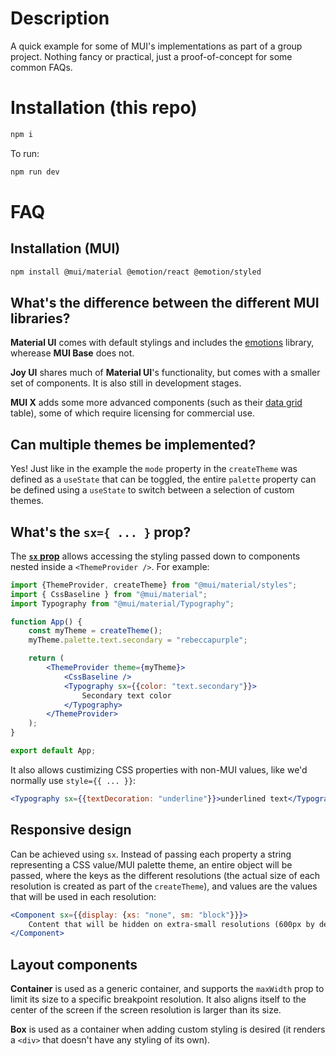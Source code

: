# Description

A quick example for some of MUI's implementations as part of a group project. Nothing fancy or practical, just a proof-of-concept for some common FAQs.

# Installation (this repo)

```bash
npm i
```

To run:

```bash
npm run dev
```

# FAQ

## Installation (MUI)
```bash
npm install @mui/material @emotion/react @emotion/styled
```

## What's the difference between the different MUI libraries?

**Material UI** comes with default stylings and includes the [emotions](https://emotion.sh/docs/introduction) library, wherease **MUI Base** does not.

**Joy UI** shares much of **Material UI**'s functionality, but comes with a smaller set of components. It is also still in development stages.

**MUI X** adds some more advanced components (such as their [data grid](https://mui.com/x/react-data-grid/) table), some of which require licensing for commercial use.

## Can multiple themes be implemented?

Yes! Just like in the example the `mode` property in the `createTheme` was defined as a `useState` that can be toggled, the entire `palette` property can be defined using a `useState` to switch between a selection of custom themes.

## What's the `sx={ ... }` prop?
The **[`sx` prop](https://mui.com/system/getting-started/the-sx-prop/)** allows accessing the styling passed down to components nested inside a `<ThemeProvider />`. For example:

```jsx
import {ThemeProvider, createTheme} from "@mui/material/styles";
import { CssBaseline } from "@mui/material";
import Typography from "@mui/material/Typography";

function App() {
	const myTheme = createTheme();
	myTheme.palette.text.secondary = "rebeccapurple";

	return (
		<ThemeProvider theme={myTheme}>
			<CssBaseline />
			<Typography sx={{color: "text.secondary"}}>
				Secondary text color
			</Typography>
		</ThemeProvider>
	);
}

export default App;
```

It also allows custimizing CSS properties with non-MUI values, like we'd normally use `style={{ ... }}`:

```jsx
<Typography sx={{textDecoration: "underline"}}>underlined text</Typography>
```

## Responsive design

Can be achieved using `sx`. Instead of passing each property a string representing a CSS value/MUI palette theme, an entire object will be passed, where the keys as the different resolutions (the actual size of each resolution is created as part of the `createTheme`), and values are the values that will be used in each resolution:

```jsx
<Component sx={{display: {xs: "none", sm: "block"}}}>
	Content that will be hidden on extra-small resolutions (600px by default)
</Component>
```

## Layout components

**Container** is used as a generic container, and supports the `maxWidth` prop to limit its size to a specific breakpoint resolution. It also aligns itself to the center of the screen if the screen resolution is larger than its size.

**Box** is used as a container when adding custom styling is desired (it renders a `<div>` that doesn't have any styling of its own).
